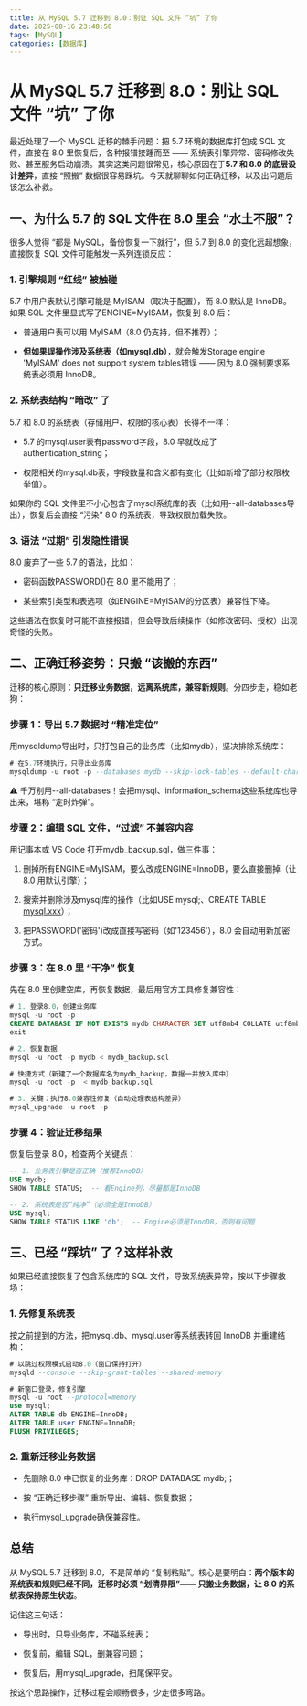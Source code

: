 ```yaml
---
title: 从 MySQL 5.7 迁移到 8.0：别让 SQL 文件 “坑” 了你
date: 2025-08-16 23:48:50
tags: [MySQL]
categories: [数据库]
---
```

# 从 MySQL 5.7 迁移到 8.0：别让 SQL 文件 “坑” 了你

最近处理了一个 MySQL 迁移的棘手问题：把 5.7 环境的数据库打包成 SQL 文件，直接在 8.0 里恢复后，各种报错接踵而至 —— 系统表引擎异常、密码修改失败、甚至服务启动崩溃。其实这类问题很常见，核心原因在于**5.7 和 8.0 的底层设计差异**，直接 “照搬” 数据很容易踩坑。今天就聊聊如何正确迁移，以及出问题后该怎么补救。

## 一、为什么 5.7 的 SQL 文件在 8.0 里会 “水土不服”？

很多人觉得 “都是 MySQL，备份恢复一下就行”，但 5.7 到 8.0 的变化远超想象，直接恢复 SQL 文件可能触发一系列连锁反应：

### 1. 引擎规则 “红线” 被触碰

5.7 中用户表默认引擎可能是 MyISAM（取决于配置），而 8.0 默认是 InnoDB。如果 SQL 文件里显式写了ENGINE=MyISAM，恢复到 8.0 后：

- 普通用户表可以用 MyISAM（8.0 仍支持，但不推荐）；

- **但如果误操作涉及系统表（如mysql.db）**，就会触发Storage engine 'MyISAM' does not support system tables错误 —— 因为 8.0 强制要求系统表必须用 InnoDB。

### 2. 系统表结构 “暗改” 了

5.7 和 8.0 的系统表（存储用户、权限的核心表）长得不一样：

- 5.7 的mysql.user表有password字段，8.0 早就改成了authentication_string；

- 权限相关的mysql.db表，字段数量和含义都有变化（比如新增了部分权限枚举值）。

如果你的 SQL 文件里不小心包含了mysql系统库的表（比如用--all-databases导出），恢复后会直接 “污染” 8.0 的系统表，导致权限加载失败。

### 3. 语法 “过期” 引发隐性错误

8.0 废弃了一些 5.7 的语法，比如：

- 密码函数PASSWORD()在 8.0 里不能用了；

- 某些索引类型和表选项（如ENGINE=MyISAM的分区表）兼容性下降。

这些语法在恢复时可能不直接报错，但会导致后续操作（如修改密码、授权）出现奇怪的失败。

## 二、正确迁移姿势：只搬 “该搬的东西”

迁移的核心原则：**只迁移业务数据，远离系统库，兼容新规则**。分四步走，稳如老狗：

### 步骤 1：导出 5.7 数据时 “精准定位”

用mysqldump导出时，只打包自己的业务库（比如mydb），坚决排除系统库：

```sql
# 在5.7环境执行，只导出业务库
mysqldump -u root -p --databases mydb --skip-lock-tables --default-character-set=utf8mb4 > mydb_backup.sql
```

⚠️ 千万别用--all-databases！会把mysql、information_schema这些系统库也导出来，堪称 “定时炸弹”。

### 步骤 2：编辑 SQL 文件，“过滤” 不兼容内容

用记事本或 VS Code 打开mydb_backup.sql，做三件事：

1. 删掉所有ENGINE=MyISAM，要么改成ENGINE=InnoDB，要么直接删掉（让 8.0 用默认引擎）；

1. 搜索并删除涉及mysql库的操作（比如USE mysql;、CREATE TABLE [mysql.xxx](http://mysql.xxx)）；

1. 把PASSWORD('密码')改成直接写密码（如'123456'），8.0 会自动用新加密方式。

### 步骤 3：在 8.0 里 “干净” 恢复

先在 8.0 里创建空库，再恢复数据，最后用官方工具修复兼容性：

```sql
# 1. 登录8.0，创建业务库
mysql -u root -p
CREATE DATABASE IF NOT EXISTS mydb CHARACTER SET utf8mb4 COLLATE utf8mb4_unicode_ci;
exit

# 2. 恢复数据
mysql -u root -p mydb < mydb_backup.sql

# 快捷方式（新建了一个数据库名为mydb_backup，数据一并放入库中）
mysql -u root -p  < mydb_backup.sql

# 3. 关键：执行8.0兼容性修复（自动处理表结构差异）
mysql_upgrade -u root -p
```

### 步骤 4：验证迁移结果

恢复后登录 8.0，检查两个关键点：

```sql
-- 1. 业务表引擎是否正确（推荐InnoDB）
USE mydb;
SHOW TABLE STATUS;  -- 看Engine列，尽量都是InnoDB

-- 2. 系统表是否“纯净”（必须全是InnoDB）
USE mysql;
SHOW TABLE STATUS LIKE 'db';  -- Engine必须是InnoDB，否则有问题
```

## 三、已经 “踩坑” 了？这样补救

如果已经直接恢复了包含系统库的 SQL 文件，导致系统表异常，按以下步骤救场：

### 1. 先修复系统表

按之前提到的方法，把mysql.db、mysql.user等系统表转回 InnoDB 并重建结构：

```sql
# 以跳过权限模式启动8.0（窗口保持打开）
mysqld --console --skip-grant-tables --shared-memory

# 新窗口登录，修复引擎
mysql -u root --protocol=memory
use mysql;
ALTER TABLE db ENGINE=InnoDB;
ALTER TABLE user ENGINE=InnoDB;
FLUSH PRIVILEGES;
```

### 2. 重新迁移业务数据

- 先删除 8.0 中已恢复的业务库：DROP DATABASE mydb;；

- 按 “正确迁移步骤” 重新导出、编辑、恢复数据；

- 执行mysql_upgrade确保兼容性。

## 总结

从 MySQL 5.7 迁移到 8.0，不是简单的 “复制粘贴”。核心是要明白：**两个版本的系统表和规则已经不同，迁移时必须 “划清界限”—— 只搬业务数据，让 8.0 的系统表保持原生状态**。

记住这三句话：

- 导出时，只导业务库，不碰系统表；

- 恢复前，编辑 SQL，删兼容问题；

- 恢复后，用mysql_upgrade，扫尾保平安。

按这个思路操作，迁移过程会顺畅很多，少走很多弯路。